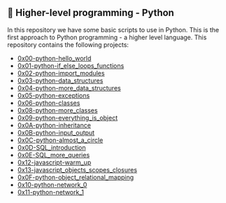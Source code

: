 ## :rocket: Higher-level programming - Python
In this repository we have some basic scripts to use in Python. This is the first approach to Python programming - a higher level language. This repository contains the following projects:
+ [0x00-python-hello_world](https://github.com/dmhenaopa/holbertonschool-higher_level_programming/tree/master/0x00-python-hello_world)
+ [0x01-python-if_else_loops_functions](https://github.com/dmhenaopa/holbertonschool-higher_level_programming/tree/master/0x01-python-if_else_loops_functions)
+ [0x02-python-import_modules](https://github.com/dmhenaopa/holbertonschool-higher_level_programming/tree/master/0x02-python-import_modules)
+ [0x03-python-data_structures](https://github.com/dmhenaopa/holbertonschool-higher_level_programming/tree/master/0x03-python-data_structures)
+ [0x04-python-more_data_structures](https://github.com/dmhenaopa/holbertonschool-higher_level_programming/tree/master/0x04-python-more_data_structures)
+ [0x05-python-exceptions](https://github.com/dmhenaopa/holbertonschool-higher_level_programming/tree/master/0x05-python-exceptions)
+ [0x06-python-classes](https://github.com/dmhenaopa//holbertonschool-higher_level_programming/tree/master/0x06-python-classes)
+ [0x08-python-more_classes](https://github.com/dmhenaopa//holbertonschool-higher_level_programming/tree/master/0x08-python-more_classes)
+ [0x09-python-everything_is_object](https://github.com/dmhenaopa//holbertonschool-higher_level_programming/tree/master/0x09-python-everything_is_object)
+ [0x0A-python-inheritance](https://github.com/dmhenaopa//holbertonschool-higher_level_programming/tree/master/0x0A-python-inheritance)
+ [0x0B-python-input_output](https://github.com/dmhenaopa//holbertonschool-higher_level_programming/tree/master/0x0B-python-input_output)
+ [0x0C-python-almost_a_circle](https://github.com/dmhenaopa//holbertonschool-higher_level_programming/tree/master/0x0C-python-almost_a_circle)
+ [0x0D-SQL_introduction](https://github.com/dmhenaopa//holbertonschool-higher_level_programming/tree/master/0x0D-SQL_introduction)
+ [0x0E-SQL_more_queries](https://github.com/dmhenaopa//holbertonschool-higher_level_programming/tree/master/0x0E-SQL_more_queries)
+ [0x12-javascript-warm_up](https://github.com/dmhenaopa//holbertonschool-higher_level_programming/tree/master/0x12-javascript-warm_up)
+ [0x13-javascript_objects_scopes_closures](https://github.com/dmhenaopa//holbertonschool-higher_level_programming/tree/master/0x13-javascript_objects_scopes_closures)
+ [0x0F-python-object_relational_mapping](https://github.com/dmhenaopa//holbertonschool-higher_level_programming/tree/master/0x0F-python-object_relational_mapping)
+ [0x10-python-network_0](https://github.com/dmhenaopa//holbertonschool-higher_level_programming/tree/master/0x10-python-network_0)
+ [0x11-python-network_1](https://github.com/dmhenaopa//holbertonschool-higher_level_programming/tree/master/0x11-python-network_1)
<!--stackedit_data:
eyJoaXN0b3J5IjpbLTE0MTE2NzI5Ml19
-->
